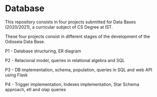 # Database
 
This repository consists in four projects submitted for Data Bases (2020/2021), a curricular subject of CS Degree at IST.

These four projects consist in different stages of the development of the Odisseia Data Base.

P1 - Database structuring, ER diagram

P2 - Relacional model, queries in relational algebra and SQL

P3 - DB implementation, schema, population, queries in SQL and web API using Flask

P4 - Trigger implementation, Indexes implementation, Star Schema approach, etl and olap queries
